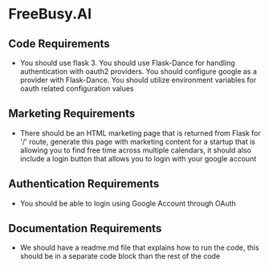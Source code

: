 # FreeBusy.AI
## Code Requirements
 * You should use flask 3. You should use Flask-Dance for handling authentication with oauth2 providers. You should configure google as a provider with Flask-Dance. You should utilize environment variables for oauth related configuration values

## Marketing Requirements
 * There should be an HTML marketing page that is returned from Flask for '/' route, generate this page with marketing content for a startup that is allowing you to find free time across multiple calendars, it should also include a login button that allows you to login with your google account

## Authentication Requirements
 * You should be able to login using Google Account through OAuth

## Documentation Requirements
 * We should have a readme.md file that explains how to run the code, this should be in a separate code block than the rest of the code
